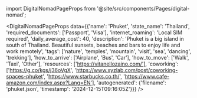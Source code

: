 
import DigitalNomadPageProps from '@site/src/components/Pages/digital-nomad';

<DigitalNomadPageProps
    data={{'name': 'Phuket', 'state_name': 'Thailand', 'required_documents': ['Passport', 'Visa'], 'internet_roaming': 'Local SIM required', 'daily_average_cost': 40, 'description': 'Phuket is a big island in south of Thailand. Beautiful sunsets, beaches and bars to enjoy life and work remotely', 'tags': ['nature', 'temples', 'mountain', 'visit', 'sea', 'dancing', 'trekking'], 'how_to_arrive': ['Airplane', 'Bus', 'Car'], 'how_to_move': ['Walk', 'Taxi', 'Other'], 'resources': ['https://vitanellozaino.com/'], 'coworking': ['https://g.co/kgs/j36oVgX', 'https://www.xyzlab.com/post/coworking-spaces-phuket', 'https://www.starbucks.co.th/', 'https://www.cafe-amazon.com/index.aspx?Lang=EN'], 'autogenerated': {'filename': 'phuket.json', 'timestamp': '2024-12-15T09:16:05Z'}}}
/>
